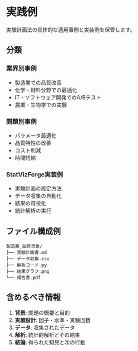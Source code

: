 # 実践例

実験計画法の具体的な適用事例と実装例を保管します。

## 分類

### 業界別事例
- 製造業での品質改善
- 化学・材料分野での最適化
- IT・ソフトウェア開発でのA/Bテスト
- 農業・生物学での実験

### 問題別事例
- パラメータ最適化
- 品質特性の改善
- コスト削減
- 時間短縮

### StatVizForge実装例
- 実験計画の設定方法
- データ収集の自動化
- 結果の可視化
- 統計解析の実行

## ファイル構成例

```
製造業_品質改善/
├── 実験計画書.md
├── データ収集.csv
├── 解析コード.py
├── 結果グラフ.png
└── 報告書.pdf
```

## 含めるべき情報

1. **背景**: 問題の概要と目的
2. **実験設計**: 因子・水準・実験回数
3. **データ**: 収集されたデータ
4. **解析**: 統計的解析とその結果
5. **結論**: 得られた知見と次の行動